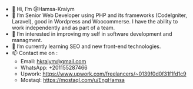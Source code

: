 - 👋 Hi, I’m @Hamsa-Kraiym
- 💞️ I’m Senior Web Developer using PHP and its frameworks (CodeIgniter, Laravel), good in Wordpress and Woocommerse. I have the ability to work independently and as part of a team.
- 👀 I’m interested in improving my self in software development and managment. 
- 🌱 I’m currently learning SEO and new front-end technologies.
- 📫 Contact me on :
  - Email: hkraiym@gmail.com
  - WhatsApp: +201155287466
  - Upwork: https://www.upwork.com/freelancers/~0139f0d0f31f1fd1c9
  - Mostaql: https://mostaql.com/u/EngHamsa

<!---
Hamsa-Kraiym/Hamsa-Kraiym is a ✨ special ✨ repository because its `README.md` (this file) appears on your GitHub profile.
You can click the Preview link to take a look at your changes.
--->

